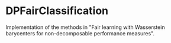 # DPFairClassification
Implementation of the methods in "Fair learning with Wasserstein barycenters for non-decomposable performance measures".
